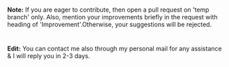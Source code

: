 #
**Note:** If you are eager to contribute, then open a pull request on 'temp branch' only. Also, mention your 
improvements briefly in the request with heading of 'Improvement'.Otherwise, your suggestions will be rejected. 
#
**Edit:** You can contact me also through my personal mail for any assistance & I will reply you in 2-3 days.
#
